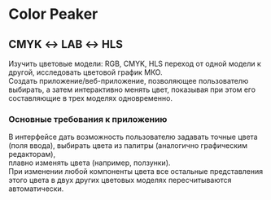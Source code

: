 # Color Peaker
## CMYK ↔ LAB ↔ HLS

 Изучить цветовые модели: RGB, CMYK, HLS переход от одной модели к другой, исследовать цветовой график МКО.<br/>
 Создать приложение/веб-приложение, позволяющее пользователю  выбирать, а затем интерактивно менять цвет, показывая при этом его<br/> 
составляющие в трех моделях одновременно.<br/>

### Основные требования к приложению 
 В интерфейсе дать возможность пользователю задавать точные цвета (поля ввода), выбирать цвета из палитры (аналогично графическим редакторам),
<br/>плавно изменять цвета (например, ползунки).<br/>
 При изменении любой компоненты цвета все остальные представления этого цвета в двух других цветовых моделях пересчитываются автоматически.
